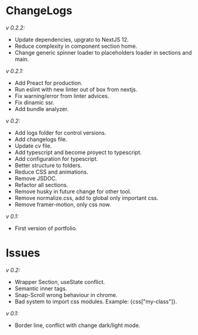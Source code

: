 # ChangeLogs

_v 0.2.2:_
- Update dependencies, upgrato to NextJS 12.
- Reduce complexity in component section home.
- Change generic spinner loader to placeholders loader in sections and main.

_v 0.2.1:_
- Add Preact for production.
- Run eslint with new linter out of box from nextjs.
- Fix warning/error from linter advices.
- Fix dinamic ssr.
- Add bundle analyzer.

_v 0.2:_

- Add logs folder for control versions.
- Add changelogs file.
- Update cv file.
- Add typescript and become proyect to typescript.
- Add configuration for typescript.
- Better structure to folders.
- Reduce CSS and animations.
- Remove JSDOC.
- Refactor all sections.
- Remove husky in future change for other tool.
- Remove normalize.css, add to global only important css.
- Remove framer-motion, only css now.

_v 0.1:_

- First version of portfolio.

# Issues

_v 0.2:_

- Wrapper Section, useState conflict.
- Semantic inner tags.
- Snap-Scroll wrong behaviour in chrome.
- Bad system to import css modules. Example: {css["my-class"]}.

_v 0.1:_

- Border line, conflict with change dark/light mode.
